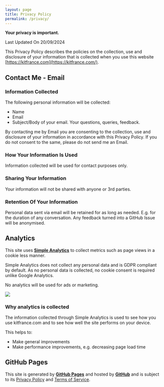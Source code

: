 ```yaml
---
layout: page
title: Privacy Policy
permalink: /privacy/
---
```

**Your privacy is important.**

Last Updated On 20/09/2024

This Privacy Policy describes the policies on the collection, use and disclosure of your information that is collected when you use this website [https://kitfrance.com](https://kitfrance.com/).

## Contact Me - Email

### Information Collected

The following personal information will be collected:

- Name
- Email
- Subject/Body of your email. Your questions, queries, feedback.

By contacting me by Email you are consenting to the collection, use and disclosure of your information in accordance with this Privacy Policy. If you do not consent to the same, please do not send me an Email.

### How Your Information Is Used

Information collected will be used for contact purposes only.

### Sharing Your Information

Your information will not be shared with anyone or 3rd parties.

### Retention Of Your Information

Personal data sent via email will be retained for as long as needed. E.g. for the duration of any conversation. Any feedback turned into a GitHub Issue will be anonymised.

## Analytics

This site uses [**Simple Analytics**](https://www.simpleanalytics.com/) to collect metrics such as page views in a cookie less manner.

Simple Analytics does not collect any personal data and is GDPR compliant by default. As no personal data is collected, no cookie consent is required unlike Google Analytics.

No analytics will be used for ads or marketing.

<a href="https://dashboard.simpleanalytics.com/?utm_source=kitfrance.com&utm_content=badge" referrerpolicy="origin" target="_blank"><picture><source srcset="https://simpleanalyticsbadges.com/kitfrance.com?mode=dark" media="(prefers-color-scheme: dark)" /><img src="https://simpleanalyticsbadges.com/kitfrance.com?mode=light" loading="lazy" referrerpolicy="no-referrer" crossorigin="anonymous" /></picture></a>

### Why analytics is collected

The information collected through Simple Analytics is used to see how you use kitfrance.com and to see how well the site performs on your device.

This helps to:

- Make general improvements
- Make performance improvements, e.g. decreasing page load time

## GitHub Pages

This site is generated by [**GitHub Pages**](https://pages.github.com/) and hosted by [**GitHub**](https://github.com/) and is subject to its [Privacy Policy](https://docs.github.com/en/free-pro-team@latest/github/site-policy/github-privacy-statement) and [Terms of Service](https://docs.github.com/en/free-pro-team@latest/github/site-policy/github-terms-of-service).
